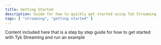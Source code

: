 ```yaml
---
title: Getting Started
description: Guide for how to quickly get started using Tyk Streaming
tags: [ "streaming", "getting started" ]
---
```


Content included here that is a step by step guide for how to get started with Tyk Streaming and run an example
